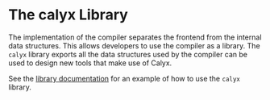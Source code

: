 # The calyx Library

The implementation of the compiler separates the frontend from the internal data structures.
This allows developers to use the compiler as a library.
The `calyx` library exports all the data structures used by the compiler can be used to design new
tools that make use of Calyx.

See the [library documentation][source-doc] for an example of how to use the `calyx` library.

[source-doc]: https://docs.calyxir.org/source/calyx/
